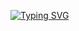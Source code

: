 [![Typing SVG](https://readme-typing-svg.demolab.com?font=Fira+Code&size=32&pause=1000&color=4DF710&center=true&vCenter=true&multiline=true&width=435&lines=Marc+Wolpert;Software+Engineer)](https://git.io/typing-svg)
<!--
**MarcWolpert/MarcWolpert** is a ✨ _special_ ✨ repository because its `README.md` (this file) appears on your GitHub profile.

Here are some ideas to get you started:

- 🔭 I’m currently working on ...
- 🌱 I’m currently learning ...
- 👯 I’m looking to collaborate on ...
- 🤔 I’m looking for help with ...
- 💬 Ask me about ...
- 📫 How to reach me: ...
- 😄 Pronouns: ...
- ⚡ Fun fact: ...
-->
